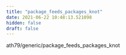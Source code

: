 ```yaml
---
title: "package_feeds_packages_knot"
date: 2021-06-22 10:48:13.521098
hidden: false
draft: false
---
```


ath79/generic/package_feeds_packages_knot

